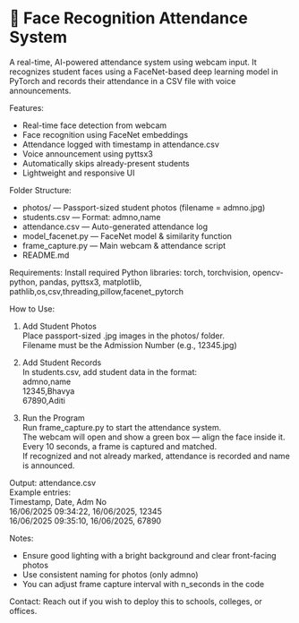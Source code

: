 # 🧠 Face Recognition Attendance System

A real-time, AI-powered attendance system using webcam input. It recognizes student faces using a FaceNet-based deep learning model in PyTorch and records their attendance in a CSV file with voice announcements.

Features:
- Real-time face detection from webcam
- Face recognition using FaceNet embeddings
- Attendance logged with timestamp in attendance.csv
- Voice announcement using pyttsx3
- Automatically skips already-present students
- Lightweight and responsive UI

Folder Structure:
- photos/ — Passport-sized student photos (filename = admno.jpg)
- students.csv — Format: admno,name
- attendance.csv — Auto-generated attendance log
- model_facenet.py — FaceNet model & similarity function
- frame_capture.py — Main webcam & attendance script
- README.md

Requirements:
Install required Python libraries:
torch, torchvision, opencv-python, pandas, pyttsx3, matplotlib, pathlib,os,csv,threading,pillow,facenet_pytorch

How to Use:
1. Add Student Photos  
   Place passport-sized .jpg images in the photos/ folder.  
   Filename must be the Admission Number (e.g., 12345.jpg)

2. Add Student Records  
   In students.csv, add student data in the format:  
   admno,name  
   12345,Bhavya  
   67890,Aditi  

3. Run the Program  
   Run frame_capture.py to start the attendance system.  
   The webcam will open and show a green box — align the face inside it.  
   Every 10 seconds, a frame is captured and matched.  
   If recognized and not already marked, attendance is recorded and name is announced.

Output: attendance.csv  
Example entries:  
Timestamp, Date, Adm No  
16/06/2025 09:34:22, 16/06/2025, 12345  
16/06/2025 09:35:10, 16/06/2025, 67890

Notes:
- Ensure good lighting with a bright background and clear front-facing photos
- Use consistent naming for photos (only admno)
- You can adjust frame capture interval with n_seconds in the code

Contact:
Reach out if you wish to deploy this to schools, colleges, or offices.
